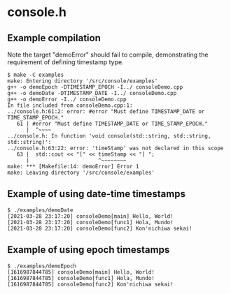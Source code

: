 # console.h

## Example compilation
Note the target "demoError" should fail to compile, demonstrating the requirement of defining timestamp type.
```
$ make -C examples 
make: Entering directory '/src/console/examples'
g++ -o demoEpoch -DTIMESTAMP_EPOCH -I../ consoleDemo.cpp 
g++ -o demoDate -DTIMESTAMP_DATE -I../ consoleDemo.cpp
g++ -o demoError -I../ consoleDemo.cpp
In file included from consoleDemo.cpp:1:
../console.h:61:2: error: #error "Must define TIMESTAMP_DATE or TIME_STAMP_EPOCH."
   61 | #error "Must define TIMESTAMP_DATE or TIME_STAMP_EPOCH."
      |  ^~~~~
../console.h: In function 'void console(std::string, std::string, std::string)':
../console.h:63:22: error: 'timeStamp' was not declared in this scope
   63 |  std::cout << "[" << timeStamp << "] ";
      |                      ^~~~~~~~~
make: *** [Makefile:14: demoError] Error 1
make: Leaving directory '/src/console/examples'
```

## Example of using date-time timestamps
```
$ ./examples/demoDate 
[2021-03-28 23:17:20] consoleDemo[main] Hello, World!
[2021-03-28 23:17:20] consoleDemo[func1] Hola, Mundo!
[2021-03-28 23:17:20] consoleDemo[func2] Kon'nichiwa sekai!
```

## Example of using epoch timestamps
```
$ ./examples/demoEpoch 
[1616987844785] consoleDemo[main] Hello, World!
[1616987844785] consoleDemo[func1] Hola, Mundo!
[1616987844785] consoleDemo[func2] Kon'nichiwa sekai!
```

